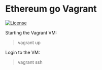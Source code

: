 Ethereum go Vagrant
============

[![License](http://img.shields.io/:License-MIT-yellow.svg)](LICENSE)

Starting the Vagrant VM:

> vagrant up

Login to the VM:

> vagrant ssh

